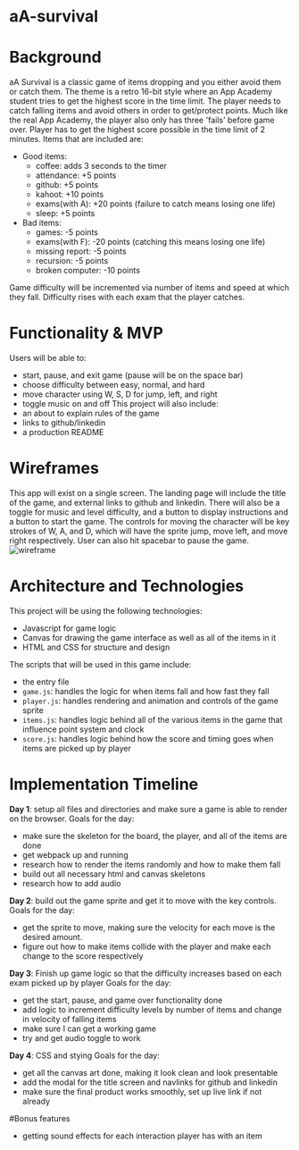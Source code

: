 # aA-survival

# Background
aA Survival is a classic game of items dropping and you either avoid them or catch them.
The theme is a retro 16-bit style where an App Academy student tries to get the highest score in the time limit.
The player needs to catch falling items and avoid others in order to get/protect points.
Much like the real App Academy, the player also only has three 'fails' before game over.
Player has to get the highest score possible in the time limit of 2 minutes.
Items that are included are:
  - Good items:
    - coffee: adds 3 seconds to the timer
    - attendance: +5 points
    - github: +5 points
    - kahoot: +10 points
    - exams(with A): +20 points (failure to catch means losing one life)
    - sleep: +5 points
  - Bad items:
    - games: -5 points
    - exams(with F): -20 points (catching this means losing one life)
    - missing report: -5 points
    - recursion: -5 points
    - broken computer: -10 points
    
Game difficulty will be incremented via number of items and speed at which they fall.
Difficulty rises with each exam that the player catches.

# Functionality & MVP
Users will be able to:
  - start, pause, and exit game (pause will be on the space bar)
  - choose difficulty between easy, normal, and hard
  - move character using W, S, D for jump, left, and right
  - toggle music on and off
This project will also include:
  - an about to explain rules of the game
  - links to github/linkedin
  - a production README

# Wireframes
This app will exist on a single screen. The landing page will include the title of the game, and external links to github and linkedin.
There will also be a toggle for music and level difficulty, and a button to display instructions and a button to start the game.
The controls for moving the character will be key strokes of W, A, and D, which will have the sprite jump, move left, and move right respectively.
User can also hit spacebar to pause the game. 
![wireframe](https://github.com/dsuh93/aA-survival/blob/main/src/images/wireframe.PNG)

# Architecture and Technologies
This project will be using the following technologies:
  - Javascript for game logic
  - Canvas for drawing the game interface as well as all of the items in it
  - HTML and CSS for structure and design
 
The scripts that will be used in this game include:
  - the entry file
  - `game.js`: handles the logic for when items fall and how fast they fall
  - `player.js`: handles rendering and animation and controls of the game sprite
  - `items.js`: handles logic behind all of the various items in the game that influence point system and clock
  - `score.js`: handles logic behind how the score and timing goes when items are picked up by player
 
# Implementation Timeline

**Day 1**: setup all files and directories and make sure a game is able to render on the browser.
  Goals for the day:
  - make sure the skeleton for the board, the player, and all of the items are done
  - get webpack up and running
  - research how to render the items randomly and how to make them fall
  - build out all necessary html and canvas skeletons
  - research how to add audio
  
**Day 2**: build out the game sprite and get it to move with the key controls.
  Goals for the day:
   - get the sprite to move, making sure the velocity for each move is the desired amount.
   - figure out how to make items collide with the player and make each change to the score respectively
   
**Day 3**: Finish up game logic so that the difficulty increases based on each exam picked up by player
  Goals for the day:
  - get the start, pause, and game over functionality done
  - add logic to increment difficulty levels by number of items and change in velocity of falling items
  - make sure I can get a working game
  - try and get audio toggle to work
  
**Day 4**: CSS and stying
  Goals for the day:
  - get all the canvas art done, making it look clean and look presentable
  - add the modal for the title screen and navlinks for github and linkedin
  - make sure the final product works smoothly, set up live link if not already

#Bonus features
  - getting sound effects for each interaction player has with an item
   
